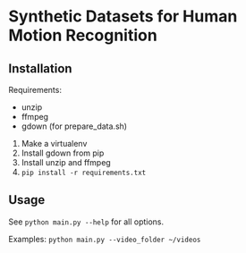 # **Sy**nthetic **Da**tasets for Human **Mo**tion Recognition

## Installation

Requirements:
 - unzip
 - ffmpeg
 - gdown (for prepare_data.sh)

1. Make a virtualenv
2. Install gdown from pip
3. Install unzip and ffmpeg
4. `pip install -r requirements.txt`

## Usage

See `python main.py --help` for all options.

Examples:
`python main.py --video_folder ~/videos`